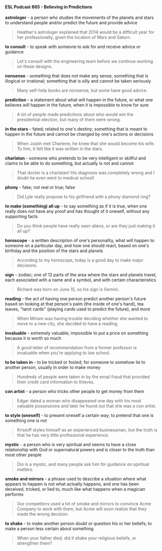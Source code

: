 #### ESL Podcast 865 - Believing in Predictions

**astrologer** - a person who studies the movements of the planets and stars to
understand people and/or predict the future and provide advice

> Heather's astrologer explained that 2014 would be a difficult year for her
professionally, given the location of Mars and Saturn.

**to consult** - to speak with someone to ask for and receive advice or guidance

> Let's consult with the engineering team before we continue working on these
designs.

**nonsense** - something that does not make any sense; something that is illogical
or irrational; something that is silly and cannot be taken seriously

> Many self-help books are nonsense, but some have good advice.

**prediction** - a statement about what will happen in the future, or what one
believes will happen in the future, when it is impossible to know for sure

> A lot of people made predictions about who would win the presidential election,
but many of them were wrong.

**in the stars** - fated; related to one's destiny; something that is meant to happen
in the future and cannot be changed by one's actions or decisions

> When Justin met Charlene, he knew that she would become his wife. To him, it
felt like it was written in the stars.

**charlatan** - someone who pretends to be very intelligent or skillful and claims to
be able to do something, but actually is not and cannot

> That doctor is a charlatan! His diagnosis was completely wrong and I doubt he
even went to medical school!

**phony** - fake; not real or true; false

> Did Lyle really propose to his girlfriend with a phony diamond ring?

**to make (something) all up** - to say something as if it is true, when one really
does not have any proof and has thought of it oneself, without any supporting
facts

> Do you think people have really seen aliens, or are they just making it all up?

**horoscope** - a written description of one's personality, what will happen to
someone on a particular day, and how one should react, based on one's birthday
and the position of the stars and planets

> According to my horoscope, today is a good day to make major decisions.

**sign** - zodiac; one of 12 parts of the area where the stars and planets travel,
each associated with a name and a symbol, and with certain characteristics

> Richard was born on June 15, so his sign is Gemini.

**reading** - the act of having one person predict another person's future based on
looking at that person's palm (the inside of one's hand), tea leaves, "tarot cards"
(playing cards used to predict the future), and more

> When Miriam was having trouble deciding whether she wanted to move to a
new city, she decided to have a reading.

**invaluable** - extremely valuable; impossible to put a price on something
because it is worth so much

> A good letter of recommendation from a former professor is invaluable when
you're applying to law school.

**to be taken in** - to be tricked or fooled; for someone to somehow lie to another
person, usually in order to make money

> Hundreds of people were taken in by the email fraud that provided their credit
card information to thieves.

**con artist** - a person who tricks other people to get money from them

> Edgar dated a woman who disappeared one day with his most valuable
possessions and later he found out that she was a con artist.

**to style (oneself)** - to present oneself a certain way; to pretend that one is
something one is not

> Kristoff styles himself as an experienced businessman, but the truth is that he
has very little professional experience.

**mystic** - a person who is very spiritual and seems to have a close relationship
with God or supernatural powers and is closer to the truth than most other people

> Dio is a mystic, and many people ask him for guidance on spiritual matters.

**smoke and mirrors** - a phrase used to describe a situation where what appears
to happen is not what actually happens, and one has been deceived, tricked, or
lied to, much like what happens when a magician performs

> Our competitors used a lot of smoke and mirrors to convince Acme Company to
work with them, but Acme will soon realize that they made the wrong decision.

**to shake** - to make another person doubt or question his or her beliefs; to make
a person less certain about something

> When your father died, did it shake your religious beliefs, or strengthen them?

